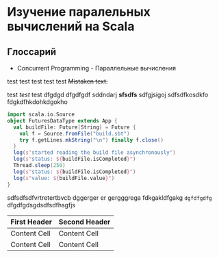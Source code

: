 # Изучение паралельных вычислений на Scala

## Глоссарий

- Concurrent Programming - Параллельные вычисления

test test test
test test
~~Mistaken text.~~

test *test* test dfgdgd dfgdfgdf sddndarj **sfsdfs** sdfgjsigoj
sdfsdfkosdkfo  fdgkdfhkdohkdgokho

```scala
import scala.io.Source
object FuturesDataType extends App {
  val buildFile: Future[String] = Future {
    val f = Source.fromFile("build.sbt")
    try f.getLines.mkString("\n") finally f.close()
  }
  log(s"started reading the build file asynchronously")
  log(s"status: ${buildFile.isCompleted}")
  Thread.sleep(250)
  log(s"status: ${buildFile.isCompleted}")
  log(s"value: ${buildFile.value}")
}
```

sdfsdfsdfvrtretertbvcb  dggerger
er
gergggrega fdkgakldfgakg `dgfdfgdfg` dfgdfgdsgdsdfsdfhsgfjs

| First Header  | Second Header |
| ------------- | ------------- |
| Content Cell  | Content Cell  |
| Content Cell  | Content Cell  |

